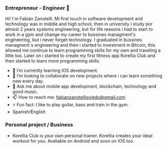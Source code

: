 ### Entrepreneur - Engineer 👋

Hi! I´m Fabián Zanotelli. Mi first touch in software development and technology was in middle and high school, then in university i study por almost 2 years systems engineering, but for life reasons i had to start to work in a gym and change my career to bussines managment's engineering, but i never forget technology. I graduated in bussines managment´s engineering and then i started to investment in Bitcoin, this allowed me continue to learn programming skills for my own and traveling a little too. Later on i started to create my first fitness app Korellia Club and then started to learn more programming skills.

- 🌱 I’m currently learning IOS development.
- 👯 I’m looking to collaborate on new projects where i can learn something new every day.
- 💬 Ask me about mobile app development, blockchain, technology and good music.
- 📫 How to reach me: fabianzanotellioviedo@gmail.com
- ⚡ Fun fact:  I like to play guitar, bass and train in the gym.
- Spanish/English

### Personal project / Business

- Korellia Club is your own personal trainer. Korellia creates your ideal workout for you. Avaliable on Android and soon on IOS too.
